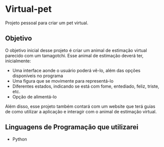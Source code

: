# Virtual-pet
Projeto pessoal para criar um pet virtual.

## Objetivo
O objetivo inicial desse projeto é criar um animal de estimação virtual parecido com um tamagotchi. Esse animal de estimação deverá ter, inicialmente:

- Uma interface aonde o usuário poderá vê-lo, além das opções disponíveis no programa
- Uma figura que se movimente para representá-lo
- Diferentes estados, indicando se está com fome, entediado, feliz, triste, etc.
- Opção de alimentá-lo

Além disso, esse projeto também contará com um website que terá guias de como utilizar a aplicação e interagir com o animal de estimação virtual.

## Linguagens de Programação que utilizarei

- Python

